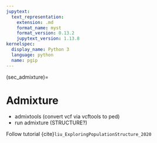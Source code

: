```yaml
---
jupytext:
  text_representation:
    extension: .md
    format_name: myst
    format_version: 0.13.2
    jupytext_version: 1.13.8
kernelspec:
  display_name: Python 3
  language: python
  name: pgip
---
```


(sec_admixture)=

# Admixture

- admixtools (convert vcf via vcftools to ped)
- run admixture (STRUCTURE?)

Follow tutorial {cite}`liu_ExploringPopulationStructure_2020`
